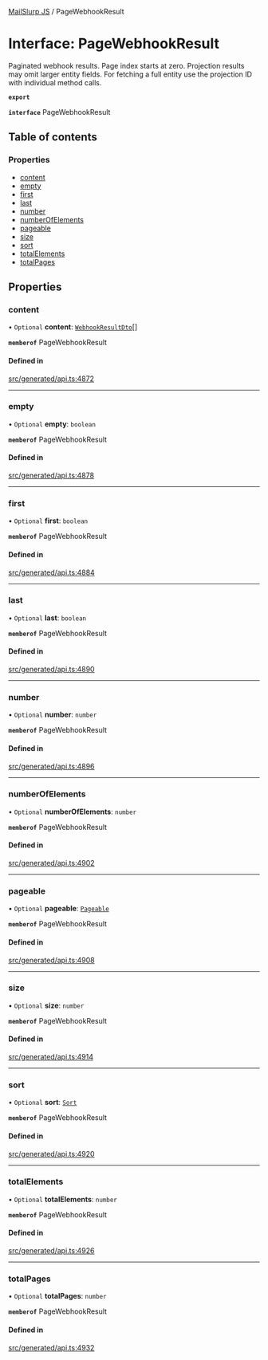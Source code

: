 [MailSlurp JS](../README.md) / PageWebhookResult

# Interface: PageWebhookResult

Paginated webhook results. Page index starts at zero. Projection results may omit larger entity fields. For fetching a full entity use the projection ID with individual method calls.

**`export`**

**`interface`** PageWebhookResult

## Table of contents

### Properties

- [content](PageWebhookResult.md#content)
- [empty](PageWebhookResult.md#empty)
- [first](PageWebhookResult.md#first)
- [last](PageWebhookResult.md#last)
- [number](PageWebhookResult.md#number)
- [numberOfElements](PageWebhookResult.md#numberofelements)
- [pageable](PageWebhookResult.md#pageable)
- [size](PageWebhookResult.md#size)
- [sort](PageWebhookResult.md#sort)
- [totalElements](PageWebhookResult.md#totalelements)
- [totalPages](PageWebhookResult.md#totalpages)

## Properties

### content

• `Optional` **content**: [`WebhookResultDto`](WebhookResultDto.md)[]

**`memberof`** PageWebhookResult

#### Defined in

[src/generated/api.ts:4872](https://github.com/mailslurp/mailslurp-client/blob/5a5ba59/src/generated/api.ts#L4872)

___

### empty

• `Optional` **empty**: `boolean`

**`memberof`** PageWebhookResult

#### Defined in

[src/generated/api.ts:4878](https://github.com/mailslurp/mailslurp-client/blob/5a5ba59/src/generated/api.ts#L4878)

___

### first

• `Optional` **first**: `boolean`

**`memberof`** PageWebhookResult

#### Defined in

[src/generated/api.ts:4884](https://github.com/mailslurp/mailslurp-client/blob/5a5ba59/src/generated/api.ts#L4884)

___

### last

• `Optional` **last**: `boolean`

**`memberof`** PageWebhookResult

#### Defined in

[src/generated/api.ts:4890](https://github.com/mailslurp/mailslurp-client/blob/5a5ba59/src/generated/api.ts#L4890)

___

### number

• `Optional` **number**: `number`

**`memberof`** PageWebhookResult

#### Defined in

[src/generated/api.ts:4896](https://github.com/mailslurp/mailslurp-client/blob/5a5ba59/src/generated/api.ts#L4896)

___

### numberOfElements

• `Optional` **numberOfElements**: `number`

**`memberof`** PageWebhookResult

#### Defined in

[src/generated/api.ts:4902](https://github.com/mailslurp/mailslurp-client/blob/5a5ba59/src/generated/api.ts#L4902)

___

### pageable

• `Optional` **pageable**: [`Pageable`](Pageable.md)

**`memberof`** PageWebhookResult

#### Defined in

[src/generated/api.ts:4908](https://github.com/mailslurp/mailslurp-client/blob/5a5ba59/src/generated/api.ts#L4908)

___

### size

• `Optional` **size**: `number`

**`memberof`** PageWebhookResult

#### Defined in

[src/generated/api.ts:4914](https://github.com/mailslurp/mailslurp-client/blob/5a5ba59/src/generated/api.ts#L4914)

___

### sort

• `Optional` **sort**: [`Sort`](Sort.md)

**`memberof`** PageWebhookResult

#### Defined in

[src/generated/api.ts:4920](https://github.com/mailslurp/mailslurp-client/blob/5a5ba59/src/generated/api.ts#L4920)

___

### totalElements

• `Optional` **totalElements**: `number`

**`memberof`** PageWebhookResult

#### Defined in

[src/generated/api.ts:4926](https://github.com/mailslurp/mailslurp-client/blob/5a5ba59/src/generated/api.ts#L4926)

___

### totalPages

• `Optional` **totalPages**: `number`

**`memberof`** PageWebhookResult

#### Defined in

[src/generated/api.ts:4932](https://github.com/mailslurp/mailslurp-client/blob/5a5ba59/src/generated/api.ts#L4932)
